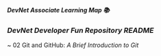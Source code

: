 ##### DevNet Associate Learning Map 📚

### _DevNet Developer Fun Repository README_

~ 02 Git and GitHub: _A Brief Introduction to Git_

